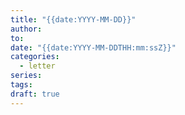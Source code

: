 ```yaml
---
title: "{{date:YYYY-MM-DD}}"
author:
to:
date: "{{date:YYYY-MM-DDTHH:mm:ssZ}}"
categories:
  - letter
series:
tags:
draft: true
---
```


